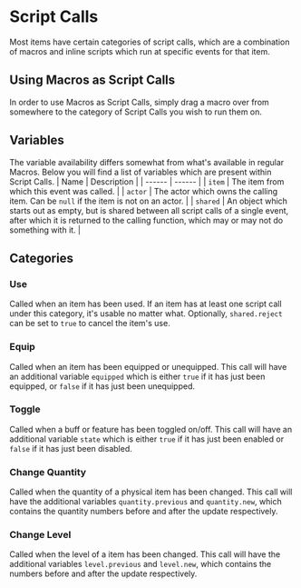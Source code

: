 # Script Calls

Most items have certain categories of script calls, which are a combination of macros and inline scripts which run at specific events for that item.

## Using Macros as Script Calls

In order to use Macros as Script Calls, simply drag a macro over from somewhere to the category of Script Calls you wish to run them on.

## Variables

The variable availability differs somewhat from what's available in regular Macros.
Below you will find a list of variables which are present within Script Calls.
| Name | Description |
| ------ | ------ |
| `item` | The item from which this event was called. |
| `actor` | The actor which owns the calling item. Can be `null` if the item is not on an actor. |
| `shared` | An object which starts out as empty, but is shared between all script calls of a single event, after which it is returned to the calling function, which may or may not do something with it. |

## Categories

### Use

Called when an item has been used.
If an item has at least one script call under this category, it's usable no matter what.
Optionally, `shared.reject` can be set to `true` to cancel the item's use.

### Equip

Called when an item has been equipped or unequipped.
This call will have an additional variable `equipped` which is either `true` if it has just been equipped, or `false` if it has just been unequipped.

### Toggle

Called when a buff or feature has been toggled on/off.
This call will have an additional variable `state` which is either `true` if it has just been enabled or `false` if it has just been disabled.

### Change Quantity

Called when the quantity of a physical item has been changed.
This call will have the additional variables `quantity.previous` and `quantity.new`, which contains the quantity numbers before and after the update respectively.

### Change Level

Called when the level of a item has been changed.
This call will have the additional variables `level.previous` and `level.new`, which contains the numbers before and after the update respectively.
